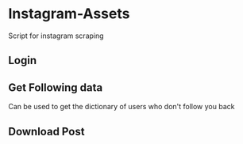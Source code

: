 # Instagram-Assets
Script for instagram scraping

## Login

## Get Following data 
Can be used to get the dictionary of users who don't follow you back

## Download Post 



